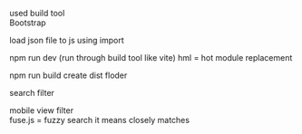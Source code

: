 used build tool   
Bootstrap


load json file to js using import 


npm run dev (run through build tool like vite)
hml = hot module replacement



npm run build create dist floder 


search filter 

mobile view filter   
fuse.js  = fuzzy search it means closely matches